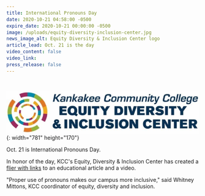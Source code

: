 ```yaml
---
title: International Pronouns Day
date: 2020-10-21 04:58:00 -0500
expire_date: 2020-10-21 00:00:00 -0500
image: /uploads/equity-diversity-inclusion-center.jpg
news_image_alt: Equity Diversity & Inclusion Center logo
article_lead: Oct. 21 is the day
video_content: false
video_link:
press_release: false
---
```


&nbsp;

![](/uploads/equity-diversity-inclusion-center-article.jpg){: width="781" height="170"}

Oct. 21 is International Pronouns Day.

In honor of the day, KCC's Equity, Diversity & Inclusion Center has created a [flier with links](/Pronouns-Day-2020.pdf) to an educational article and a video.

"Proper use of pronouns makes our campus more inclusive," said Whitney Mittons, KCC coordinator of equity, diversity and inclusion.

&nbsp;